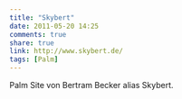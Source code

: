 ```yaml
---
title: "Skybert"
date: 2011-05-20 14:25
comments: true
share: true
link: http://www.skybert.de/
tags: [Palm]
---
```

Palm Site von Bertram Becker alias Skybert.
